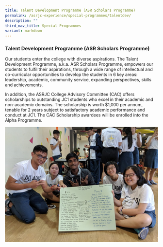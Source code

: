 ```yaml
---
title: Talent Development Programme (ASR Scholars Programme)
permalink: /asrjc-experience/special-programmes/talentdev/
description: ""
third_nav_title: Special Programmes
variant: markdown
---
```

### Talent Development Programme (ASR Scholars Programme)

Our students enter the college with diverse aspirations. The Talent Development Programme, a.k.a. ASR Scholars Programme, empowers our students to fulfil their aspirations, through a wide range of intellectual and co-curricular opportunities to develop the students in 6 key areas: leadership, academic, community service, expanding perspectives, skills and achievements.

In addition, the ASRJC College Advisory Committee (CAC) offers scholarships to outstanding JC1 students who excel in their academic and non-academic domains. The scholarship is worth $1,000 per annum, tenable for 2 years subject to satisfactory academic performance and conduct at JC1. The CAC Scholarship awardees will be enrolled into the Alpha Programme.

![](/images/Talent-Management-Programme_1-1024x768.jpg)